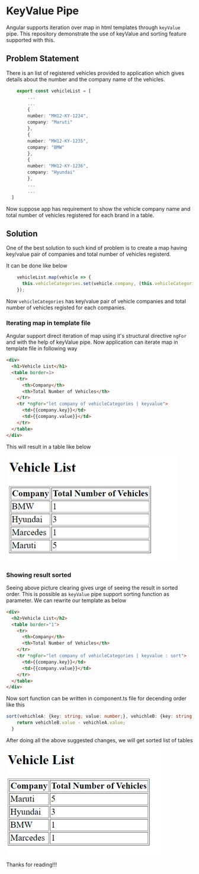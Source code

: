 # KeyValue Pipe 
Angular supports iteration over map in html templates through `keyValue` pipe. This repository demonstrate the use of keyValue and sorting feature supported with this.

## Problem Statement
There is an list of registered vehicles provided to application which gives details about the number and the company name of the vehicles.

```typescript
    export const vehicleList = [
        ...
        ...
        {
        number: "MH12-KY-1234",
        company: "Maruti"
        },
        {
        number: "MH12-KY-1235",
        company: "BMW"
        },
        {
        number: "MH12-KY-1236",
        company: "Hyundai"
        },
        ...
        ...
  ]
```
Now suppose app has requirement to show the vehicle company name and total number of vehicles registered for each brand in a table.

## Solution

One of the best solution to such kind of problem is to create a map having key/value pair of companies and total number of vehicles registerd.

It can be done like below

```typescript
    vehicleList.map(vehicle => {
      this.vehicleCategories.set(vehicle.company, (this.vehicleCategories.get(vehicle.company) ?? 0) + 1);
    });
```
Now `vehicleCategories` has key/value pair of vehicle companies and total number of vehicles registed for each companies.

### Iterating map in template file
Angular support direct iteration of map using it's structural directive `ngFor` and with the help of keyValue pipe. Now application can iterate map in template file in following way
```html
<div>
  <h1>Vehicle List</h1>
  <table border=1>
    <tr>
      <th>Company</th>
      <th>Total Number of Vehicles</th>
    </tr>
    <tr *ngFor="let company of vehicleCategories | keyvalue">
      <td>{{company.key}}</td>
      <td>{{company.value}}</td>
    </tr>
  </table>
</div>
```
This will result in a table like below

![](doc-res/vehicle-unsorted.png)
### Showing result sorted
Seeing above picture clearing gives urge of seeing the result in sorted order. This is possible as `keyValue` pipe support sorting function as parameter. 
We can rewrite our template as below
```html
<div>
  <h2>Vehicle List</h2>
  <table border="1">
    <tr>
      <th>Company</th>
      <th>Total Number of Vehicles</th>
    </tr>
    <tr *ngFor="let company of vehicleCategories | keyvalue : sort">
      <td>{{company.key}}</td>
      <td>{{company.value}}</td>
    </tr>
  </table>
</div>
```
Now sort function can be written in component.ts file for decending order like this
```typescript
sort(vehichleA: {key: string; value: number;}, vehichleB: {key: string; value: number;}) {
    return vehichleB.value - vehichleA.value;
  }
```
After doing all the above suggested changes, we will get sorted list of tables

![](doc-res/vehicle-sorted.png)

Thanks for reading!!!
